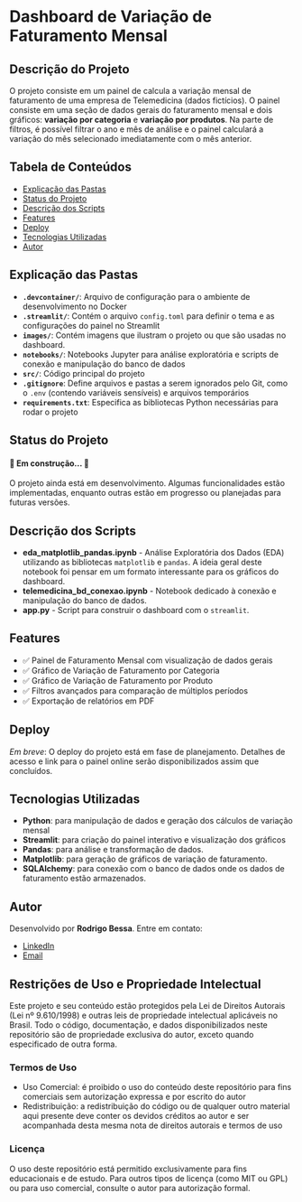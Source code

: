 # Dashboard de Variação de Faturamento Mensal

## Descrição do Projeto
<p align="left">O projeto consiste em um painel de calcula a variação mensal de faturamento de uma empresa de Telemedicina (dados fictícios). O painel consiste em uma seção de dados gerais do faturamento mensal e dois gráficos: <strong>variação por categoria</strong> e <strong>variação por produtos</strong>. Na parte de filtros, é possível filtrar o ano e mês de análise e o painel calculará a variação do mês selecionado imediatamente com o mês anterior.</p>

<h2>Tabela de Conteúdos</h2>
<ul>
  <li><a href="#explicacao-das-pastas">Explicação das Pastas</a></li>
  <li><a href="#status-do-projeto">Status do Projeto</a></li>
  <li><a href="#descricao-dos-scripts">Descrição dos Scripts</a></li>
  <li><a href="#features">Features</a></li>
  <li><a href="#deploy">Deploy</a></li>
  <li><a href="#tecnologias-utilizadas">Tecnologias Utilizadas</a></li>
  <li><a href="#autor">Autor</a></li>
</ul>

## Explicação das Pastas

- **`.devcontainer/`**: Arquivo de configuração para o ambiente de desenvolvimento no Docker
- **`.streamlit/`**: Contém o arquivo `config.toml` para definir o tema e as configurações do painel no Streamlit
- **`images/`**: Contém imagens que ilustram o projeto ou que são usadas no dashboard.
- **`notebooks/`**: Notebooks Jupyter para análise exploratória e scripts de conexão e manipulação do banco de dados
- **`src/`**: Código principal do projeto
- **`.gitignore`**: Define arquivos e pastas a serem ignorados pelo Git, como o `.env` (contendo variáveis sensíveis) e arquivos temporários
- **`requirements.txt`**: Especifica as bibliotecas Python necessárias para rodar o projeto

## Status do Projeto
<h4 align="left"> 🚧 Em construção... 🚧 </h4> <p>O projeto ainda está em desenvolvimento. Algumas funcionalidades estão implementadas, enquanto outras estão em progresso ou planejadas para futuras versões.</p>

<h2 id="descricao-dos-scripts">Descrição dos Scripts</h2>
<ul>
  <li>
    <strong>eda_matplotlib_pandas.ipynb</strong> - Análise Exploratória dos Dados (EDA) utilizando as bibliotecas <code>matplotlib</code> e <code>pandas</code>. A ideia geral deste notebook foi pensar em um formato interessante para os gráficos do dashboard.
  </li>
  <li>
    <strong>telemedicina_bd_conexao.ipynb</strong> - Notebook dedicado à conexão e manipulação do banco de dados.
  </li>
  <li>
    <strong>app.py</strong> - Script para construir o dashboard com o <code>streamlit</code>.
  </li>
</ul>

## Features
<ul> <li>✅ Painel de Faturamento Mensal com visualização de dados gerais</li> <li>✅ Gráfico de Variação de Faturamento por Categoria</li> <li>✅ Gráfico de Variação de Faturamento por Produto</li> <li>✅ Filtros avançados para comparação de múltiplos períodos</li> <li>✅ Exportação de relatórios em PDF</li> </ul>

## Deploy

<p><i>Em breve</i>: O deploy do projeto está em fase de planejamento. Detalhes de acesso e link para o painel online serão disponibilizados assim que concluídos.</p>

## Tecnologias Utilizadas

<ul> <li><b>Python</b>: para manipulação de dados e geração dos cálculos de variação mensal</li> <li><b>Streamlit</b>: para criação do painel interativo e visualização dos gráficos</li> <li><b>Pandas</b>: para análise e transformação de dados.</li> <li><b>Matplotlib</b>: para geração de gráficos de variação de faturamento.</li> <li><b>SQLAlchemy</b>: para conexão com o banco de dados onde os dados de faturamento estão armazenados.</li> </ul>

## Autor

<p>Desenvolvido por <b>Rodrigo Bessa</b>. Entre em contato:</p> <ul> <li><a href="https://linkedin.com/in/rodrigo-bessa">LinkedIn</a></li> <li><a href="mailto:reisrodri@gmail.com">Email</a></li> </ul>

## Restrições de Uso e Propriedade Intelectual

Este projeto e seu conteúdo estão protegidos pela Lei de Direitos Autorais (Lei nº 9.610/1998) e outras leis de propriedade intelectual aplicáveis no Brasil. Todo o código, documentação, e dados disponibilizados neste repositório são de propriedade exclusiva do autor, exceto quando especificado de outra forma.

### Termos de Uso
- Uso Comercial: é proibido o uso do conteúdo deste repositório para fins comerciais sem autorização expressa e por escrito do autor
- Redistribuição: a redistribuição do código ou de qualquer outro material aqui presente deve conter os devidos créditos ao autor e ser acompanhada desta mesma nota de direitos autorais e termos de uso
  
### Licença
O uso deste repositório está permitido exclusivamente para fins educacionais e de estudo. Para outros tipos de licença (como MIT ou GPL) ou para uso comercial, consulte o autor para autorização formal.
